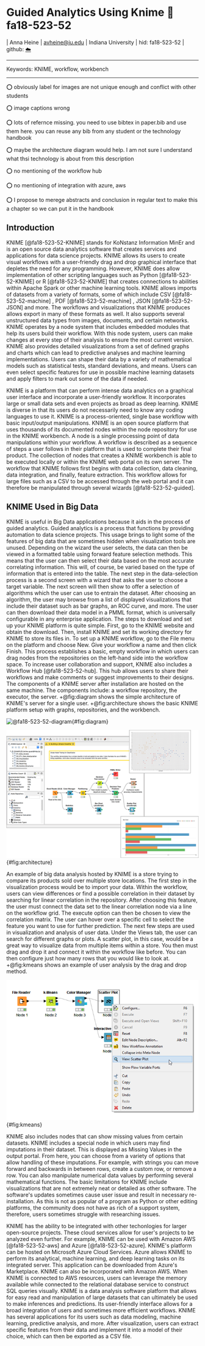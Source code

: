 # Guided Analytics Using Knime :wave: fa18-523-52

| Anna Heine
| avheine@iu.edu
| Indiana University 
| hid: fa18-523-52
| github: [:cloud:](https://github.com/cloudmesh-community/fa18-523-52/blob/master/paper/paper.md)

---

Keywords: KNIME, workflow, workbench

---

:o: obviously label for images are not unique enough and conflict with other students

:o: image captions wrong

:o: lots of refernce missing. you need to use bibtex in paper.bib and use them here. you can reuse any bib from any student or the technology handbook

:o: maybe the architecture diagram would help. I am not sure I understand what thsi technology is about from this description

:o: no mentioning of the workflow hub

:o: no mentioning of integration with azure, aws

:o: I propose to merege abstracts and conclusion in regular text to make this a chapter so we can put it in the handbook


## Introduction

KNIME [@fa18-523-52-KNIME] stands for KoNstanz Information MinEr and is an open source data 
analytics software that creates services and applications for data science projects. KNIME 
allows its users to create visual workflows with a user-friendly drag and drop graphical interface 
that depletes the need for any programming. However, KNIME does allow implementation of other
scripting languages such as Python [@fa18-523-52-KNIME]  or R [@fa18-523-52-KNIME] that
creates connections to abilities within Apache Spark or other machine learning tools. KNIME 
allows imports of datasets from a variety of formats, some of which include CSV [@fa18-523-52-machine] ,
PDF [@fa18-523-52-machine] , JSON [@fa18-523-52-JSON] and more. The workflows and visualizations that 
KNIME produces allows export in many of these formats as well. It also supports several 
unstructured data types from images, documents, and certain networks. KNIME operates by a node
system that includes embedded modules that help its users build their workflow. With this node 
system, users can make changes at every step of their analysis to ensure the most current 
version. KNIME also provides detailed visualizations from a set of defined graphs 
and charts which can lead to predictive analyses and machine learning 
implementations. Users can shape their data by a variety of mathematical models 
such as statistical tests, standard deviations, and means. Users can even select 
specific features for use in possible machine learning datasets and apply filters 
to mark out some of the data if needed. 

KNIME is a platform that can perform intense data analytics on a graphical user 
interface and incorporate a user-friendly workflow. It incorporates large or small
data sets and even projects as broad as deep learning. KNIME is diverse in that its
users do not necessarily need to know any coding languages to use it. KNIME is a 
process-oriented, single base workflow with basic input/output manipulations. KNIME 
is an open source platform that uses thousands of its documented nodes within the 
node repository for use in the KNIME workbench. A node is a single processing point 
of data manipulations within your workflow. A workflow is described as a sequence of 
steps a user follows in their platform that is used to complete their final product.
The collection of nodes that creates a KNIME workbench is able to be executed locally
or within the KNIME web portal on its own server. The workflow that KNIME follows 
first begins with data collection, data cleaning, data integration, and finally, 
feature extraction. This workflow allows for large files such as a CSV to be accessed
through the web portal and it can therefore be manipulated through several wizards
[@fa18-523-52-guided]. 

## KNIME Used in Big Data

KNIME is useful in Big Data applications because it aids in the process of guided 
analytics. Guided analytics is a process that functions by providing automation to 
data science projects. This usage brings to light some of the features of big data 
that are sometimes hidden when visualization tools are unused. Depending on the wizard
the user selects, the data can then be viewed in a formatted table using forward 
feature selection methods. This means that the user can then select their data based 
on the most accurate correlating information. This will, of course, be varied based on
the type of information that is entered into the table. The next step in the 
data-selection process is a second screen with a wizard that asks the user to choose a
target variable. The next screen will then show to offer a selection of algorithms 
which the user can use to entrain the dataset. After choosing an algorithm, the user
may browse from a list of displayed visualizations that include their dataset such as 
bar graphs, an ROC curve, and more. The user can then download their data model in a 
PMML format, which is universally configurable in any enterprise application. The 
steps to download and set up your KNIME platform is quite simple. First, go to the 
KNIME website and obtain the download. Then, install KNIME and set its working directory
for KNIME to store its files in. To set up a KNIME workflow, go to the File menu on the
platform and choose New. Give your workflow a name and then click Finish. This process
establishes a basic, empty workflow in which users can drag nodes from the repositories 
on the left-hand side into the workflow space. To increase user collaboration and support, 
KNIME also includes a Workflow Hub [@fa18-523-52-hub]. This hub allows users to share their 
workflows and make comments or suggest improvements to their designs. The components of a 
KNIME server after installation are hosted on the same machine. The components include:
a workflow repository, the executor, the server. +@fig:diagram shows the simple architecture
of KNIME's server for a single user. +@fig:architecture shows the basic KNIME platform setup 
with graphs, repositories, and the workbench. 

![@fa18-523-52-diagram](images/diagram.png){#fig:diagram}

![@fa18-523-52-architecture](images/architecture.png){#fig:architecture}

An example of big data analysis hosted by KNIME is a store trying to compare its products
sold over multiple store locations. The first step in the visualization process would be 
to import your data. Within the workflow, users can view differences or find a possible 
correlation in their dataset by searching for linear correlation in the repository. After 
choosing this feature, the user must connect the data set to the linear correlation node 
via a line on the workflow grid. The execute option can then be chosen to view the 
correlation matrix. The user can hover over a specific cell to select the feature you want
to use for further prediction. The next few steps are used in visualization and analysis 
of user data. Under the Views tab, the user can search for different graphs or plots. A 
scatter plot, in this case, would be a great way to visualize data from multiple items 
within a store. You then must drag and drop it and connect it within the workflow like 
before. You can then configure just how many rows that you would like to look at.
+@fig:kmeans shows an example of user analysis by the drag and drop method.

![@fa18-523-52-kmeans](images/kmeans_flow.png){#fig:kmeans}


KNIME also includes nodes that can show missing values from certain datasets. KNIME 
includes a special node in which users may find imputations in their dataset. This is 
displayed as Missing Values in the output portal. From here, you can choose from a variety
of options that allow handling of these imputations. For example, with strings you can move
forward and backwards in between rows, create a custom row, or remove a row. You can also 
manipulate numerical data values by performing several mathematical functions. The basic
limitations for KNIME include visualizations that are not extremely neat or detailed as 
other software. The software's updates sometimes cause user issue and result in necessary 
re-installation. As this is not as popular of a program as Python or other editing 
platforms, the community does not have as rich of a support system, therefore, users 
sometimes struggle with researching issues. 

KNIME has the ability to be integrated with other techonlogies for larger open-source 
projects. These cloud services allow for user's projects to be analyzed even further. 
For example, KNIME can be used with Amazon AWS [@fa18-523-52-aws] and 
Azure [@fa18-523-52-azure]. KNIME's platform can be hosted on Microsoft Azure Cloud 
Services. Azure allows KNIME to perform its analytical, machine learning, and deep 
learning tasks on its integrated server. This application can be downloaded from Azure's 
Marketplace. KNIME can also be incorporated with Amazon AWS. When KNIME is connected to 
AWS resources, users can leverage the memory available while connected to the relational 
database service to construct SQL queries visually. KNIME is a data analysis software 
platform that allows for easy read and manipulation of large datasets that can ultimately be
used to make inferences and predictions. Its user-friendly interface allows for a broad 
integration of users and sometimes more efficient workflows. KNIME has several applications 
for its users such as data modeling, machine learning, predictive analysis, and more. After 
visualization, users can extract specific features from their data and implement it into a 
model of their choice, which can then be exported as a CSV file. 

